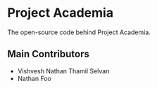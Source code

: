 # Project Academia

The open-source code behind Project Academia.

## Main Contributors

- Vishvesh Nathan Thamil Selvan
- Nathan Foo
